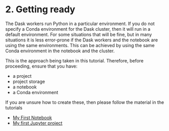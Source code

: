# 2. Getting ready

The Dask workers run Python in a particular environment.
If you do not specify a Conda environment for the Dask cluster,
then it will run in a default environment.
For some situations that will be fine,
but in many situations it is less error-prone if the Dask workers
and the notebook are using the same environments.
This can be achieved by using the same Conda environment in the notebook and the cluster.

This is the approach being taken in this tutorial.
Therefore, before proceeding, ensure that you have:

* a project
* project storage
* a notebook
* a Conda environment

If you are unsure how to create these, then please follow the material in the tutorials

* [My First Notebook](../my-first-notebook/)
* [My first Jupyter project](../getting-started-jupyter/)
